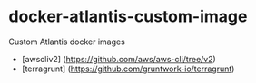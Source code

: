 # docker-atlantis-custom-image
Custom Atlantis docker images

- [awscliv2] (https://github.com/aws/aws-cli/tree/v2)
- [terragrunt] (https://github.com/gruntwork-io/terragrunt)